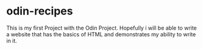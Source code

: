 # odin-recipes

This is my first Project with the Odin Project. Hopefully i will be able to write a website that has the basics of HTML and demonstrates my ability to write in it.
